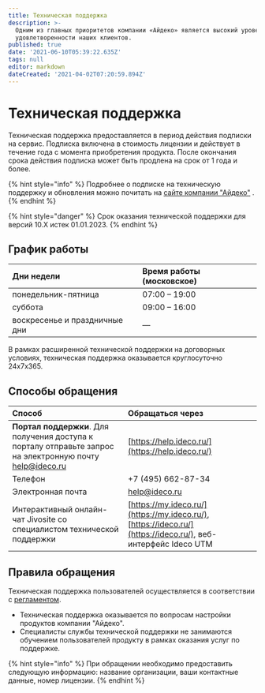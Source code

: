 ```yaml
---
title: Техническая поддержка
description: >-
  Одним из главных приоритетов компании «Айдеко» является высокий уровень
  удовлетворенности наших клиентов.
published: true
date: '2021-06-10T05:39:22.635Z'
tags: null
editor: markdown
dateCreated: '2021-04-02T07:20:59.894Z'
---
```


# Техническая поддержка

Техническая поддержка предоставляется в период действия подписки на сервис. Подписка включена в стоимость лицензии и действует в течение года с момента приобретения продукта. После окончания срока действия подписка может быть продлена на срок от 1 года и более.

{% hint style="info" %}
Подробнее о подписке на техническую поддержку и обновления можно почитать на [сайте компании "Айдеко"](https://ideco.ru/buy/ics#subscribe) .
{% endhint %}

{% hint style="danger" %}
Срок оказания технической поддержки для версий 10.X истек 01.01.2023.
{% endhint %}

## График работы

| Дни недели | Время работы \(московское\) |
| :--- | :--- |
| понедельник-пятница | 07:00 – 19:00 |
| суббота | 09:00 – 16:00 |
| воскресенье и праздничные дни | — |

В рамках расширенной технической поддержки на договорных условиях, техническая поддержка оказывается круглосуточно 24x7x365.

## Способы обращения

| Способ | Обращаться через |
| :--- | :--- |
| **Портал поддержки**. Для получения доступа к порталу отправьте запрос на электронную почту  help@ideco.ru | [https://help.ideco.ru/](https://help.ideco.ru/) |
| Телефон | +7 \(495\) 662-87-34 |
| Электронная почта | help@ideco.ru |
| Интерактивный онлайн-чат Jivosite со специалистом технической поддержки  | [https://my.ideco.ru/](https://my.ideco.ru/), [https://ideco.ru/](https://ideco.ru/), веб-интерфейс Ideco UTM |

## Правила обращения

Техническая поддержка пользователей осуществляется в соответствии с [регламентом](https://ideco.ru/support/reglament).

* Техническая поддержка оказывается по вопросам настройки продуктов компании "Айдеко".
* Специалисты службы технической поддержки не занимаются обучением пользователей продукту в рамках оказания услуг по поддержке.

{% hint style="info" %}
При обращении необходимо предоставить следующую информацию: название организации, ваши контактные данные, номер лицензии.
{% endhint %}
